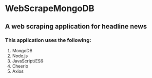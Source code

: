 # WebScrapeMongoDB

## A web scraping application for headline news 

### This application uses the following:

1. MongoDB
2. Node.js
3. JavaScript/ES6
4. Cheerio
5. Axios

